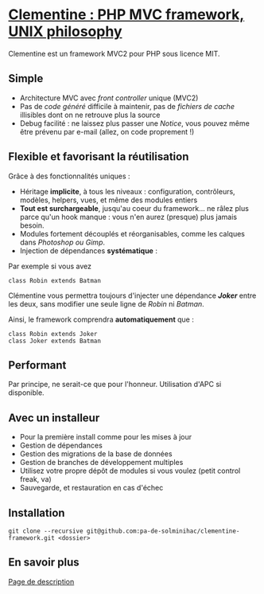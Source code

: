 [Clementine : PHP MVC framework, UNIX philosophy](http://clementine.quai13.com/)
====================

Clementine est un framework MVC2 pour PHP sous licence MIT.

Simple
---
* Architecture MVC avec _front controller_ unique (MVC2)
* Pas de _code généré_ difficile à maintenir, pas de _fichiers de cache_ illisibles dont on ne retrouve plus la source
* Debug facilité : ne laissez plus passer une _Notice_, vous pouvez même être prévenu par e-mail (allez, on code proprement !)

Flexible et favorisant la réutilisation
---
Grâce à des fonctionnalités uniques :
* Héritage **implicite**, à tous les niveaux : configuration, contrôleurs, modèles, helpers, vues, et même des modules entiers
* **Tout est surchargeable**, jusqu'au coeur du framework... ne râlez plus parce qu'un hook manque : vous n'en aurez (presque) plus jamais besoin.
* Modules fortement découplés et réorganisables, comme les calques dans _Photoshop ou Gimp_. 
* Injection de dépendances **systématique** :

Par exemple si vous avez

    class Robin extends Batman
    
Clémentine vous permettra toujours d'injecter une dépendance **_Joker_** entre les deux, sans modifier une seule ligne de _Robin_ ni _Batman_.

Ainsi, le framework comprendra **automatiquement** que :

    class Robin extends Joker
    class Joker extends Batman

Performant
---
Par principe, ne serait-ce que pour l'honneur. Utilisation d'APC si disponible.

Avec un installeur
---
* Pour la première install comme pour les mises à jour
* Gestion de dépendances
* Gestion des migrations de la base de données
* Gestion de branches de développement multiples
* Utilisez votre propre dépôt de modules si vous voulez (petit control freak, va)
* Sauvegarde, et restauration en cas d'échec

Installation
---
    git clone --recursive git@github.com:pa-de-solminihac/clementine-framework.git <dossier>



En savoir plus
---
[Page de description](http://clementine.quai13.com/)
